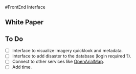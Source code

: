 #FrontEnd Interface

White Paper
-------

To Do
-------
- [ ] Interface to visualize imagery quicklook and metadata.
- [ ] Interface to add disaster to the database (login required ?).
- [ ] Connect to other services like [OpenArialMap](http://openaerialmap.org).
- [ ] Add time.
